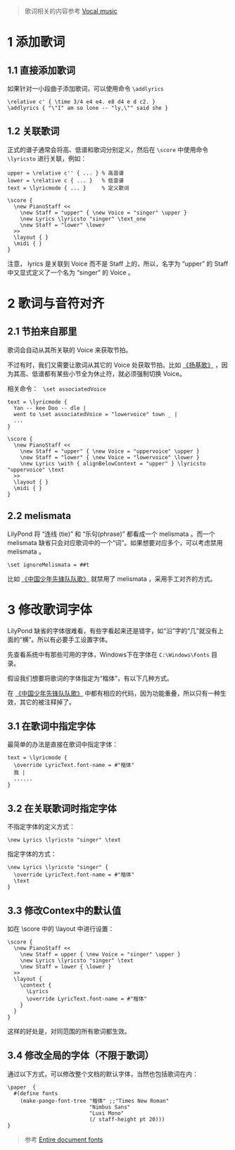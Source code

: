 
> 歌词相关的内容参考 [Vocal music](http://lilypond.org/doc/v2.18/Documentation/notation/vocal-music)

# 1 添加歌词

## 1.1 直接添加歌词

如果针对一小段曲子添加歌词，可以使用命令 `\addlyrics`

```
\relative c' { \time 3/4 e4 e4. e8 d4 e d c2. }
\addlyrics { "\"I" am so lone -- "ly,\"" said she }
```

## 1.2 关联歌词

正式的谱子通常会将高、低谱和歌词分别定义，然后在 `\score` 中使用命令 `\lyricsto` 进行关联，例如：

```
upper = \relative c'' { ... } % 高音谱
lower = \relative c { ... }   % 低音谱
text = \lyricmode { ... }     % 定义歌词

\score {
  \new PianoStaff <<
    \new Staff = "upper" { \new Voice = "singer" \upper }
    \new Lyrics \lyricsto "singer" \text_one
    \new Staff = "lower" \lower
  >>
  \layout { }
  \midi { }
}
```

注意， lyrics 是关联到 Voice 而不是 Staff 上的，所以，名字为 “upper” 的 Staff 中又显式定义了一个名为  “singer” 的 Voice 。

# 2 歌词与音符对齐

## 2.1 节拍来自那里

歌词会自动从其所关联的 Voice 来获取节拍。

不过有时，我们又需要让歌词从其它的 Voice 处获取节拍。比如 [《扬基歌》](../practice/John-Thompson/easiest-piano-course-1/p29-yang-ji-ge.ly) ，因为其高、低谱都有某些小节全为休止符，就必须强制切换 Voice。

相关命令： ` \set associatedVoice`

```
text = \lyricmode {
  Yan -- kee Doo -- dle |
  went to \set associatedVoice = "lowervoice" town _ |
  ...
}

\score {
  \new PianoStaff <<
    \new Staff = "upper" { \new Voice = "uppervoice" \upper }
    \new Staff = "lower" { \new Voice = "lowervoice" \lower }
    \new Lyrics \with { alignBelowContext = "upper" } \lyricsto "uppervoice" \text
  >>
  \layout { }
  \midi { }
}
```

## 2.2 melismata

LilyPond 将 “连线 (tie)” 和 “乐句(phrase)” 都看成一个 melismata 。而一个 melismata 缺省只会对应歌词中的一个“词”。如果想要对应多个，可以考虑禁用 melismata 。

```
\set ignoreMelismata = ##t
```

比如 [《中国少年先锋队队歌》](../collection/中国少年先锋队队歌.ly) 就禁用了 melismata ，采用手工对齐的方式。


# 3 修改歌词字体

LilyPond 缺省的字体很难看，有些字看起来还是错字，如“沿”字的“几”就没有上面的“横”。所以有必要手工设置字体。

先查看系统中有那些可用的字体，Windows下在字体在 `C:\Windows\Fonts` 目录。

假设我们想要将歌词的字体指定为“楷体”，有以下几种方式。

在 [《中国少年先锋队队歌》](../collection/中国少年先锋队队歌.ly) 中都有相应的代码，因为功能重叠，所以只有一种生效，其它的被注释掉了。

## 3.1 在歌词中指定字体

最简单的办法是直接在歌词中指定字体：

```
text = \lyricmode {
  \override LyricText.font-name = #"楷体"
  我 |
  ......
}
```

## 3.2 在关联歌词时指定字体

不指定字体的定义方式：

```
\new Lyrics \lyricsto "singer" \text
```

指定字体的方式：

```
\new Lyrics \lyricsto "singer" { 
  \override LyricText.font-name = #"楷体"
  \text
}
```

## 3.3 修改Contex中的默认值


如在 \score 中的 \layout 中进行设置：


```
\score {
  \new PianoStaff <<
    \new Staff = upper { \new Voice = "singer" \upper }
    \new Lyrics \lyricsto "singer" \text
    \new Staff = lower { \lower }
  >>
  \layout {
    \context {
      \Lyrics
      \override LyricText.font-name = #"楷体"
    }
  }
}
```

这样的好处是，对同范围的所有歌词都生效。


## 3.4 修改全局的字体（不限于歌词）

通过以下方式，可以修改整个文档的默认字体，当然也包括歌词在内：

```
\paper  {
  #(define fonts
    (make-pango-font-tree "楷体" ;;"Times New Roman"
                          "Nimbus Sans"
                          "Luxi Mono"
                          (/ staff-height pt 20)))
}
```

> 参考 [Entire document fonts](http://lilypond.org/doc/v2.18/Documentation/notation/fonts#entire-document-fonts)
